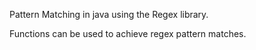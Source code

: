 Pattern Matching in java using the Regex library.

Functions can be used to achieve regex pattern matches.
